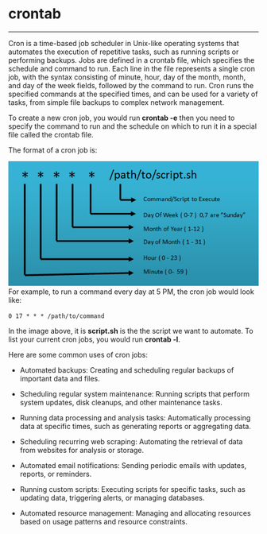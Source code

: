 # crontab
---
Cron is a time-based job scheduler in Unix-like operating systems that automates the execution of repetitive tasks, such as running scripts or performing backups. Jobs are defined in a crontab file, which specifies the schedule and command to run. Each line in the file represents a single cron job, with the syntax consisting of minute, hour, day of the month, month, and day of the week fields, followed by the command to run. Cron runs the specified commands at the specified times, and can be used for a variety of tasks, from simple file backups to complex network management.

To create a new cron job, you would run **crontab -e** then you need to specify the command to run and the schedule on which to run it in a special file called the crontab file.

The format of a cron job is:

![format for crontab job](crontab-2.png)
For example, to run a command every day at 5 PM, the cron job would look like:

`0 17 * * * /path/to/command`

In the image above, it is **script.sh** is the the script we want to automate. To list your current cron jobs, you would run **crontab -l**.

Here are some common uses of cron jobs:

* Automated backups: Creating and scheduling regular backups of important data and files.

* Scheduling regular system maintenance: Running scripts that perform system updates, disk cleanups, and other maintenance tasks.

* Running data processing and analysis tasks: Automatically processing data at specific times, such as generating reports or aggregating data.

* Scheduling recurring web scraping: Automating the retrieval of data from websites for analysis or storage.

* Automated email notifications: Sending periodic emails with updates, reports, or reminders.

* Running custom scripts: Executing scripts for specific tasks, such as updating data, triggering alerts, or managing databases.

* Automated resource management: Managing and allocating resources based on usage patterns and resource constraints.
